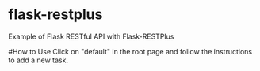 # flask-restplus
Example of Flask RESTful API with Flask-RESTPlus

#How to Use
Click on "default" in the root page and follow the instructions to add a new task.
